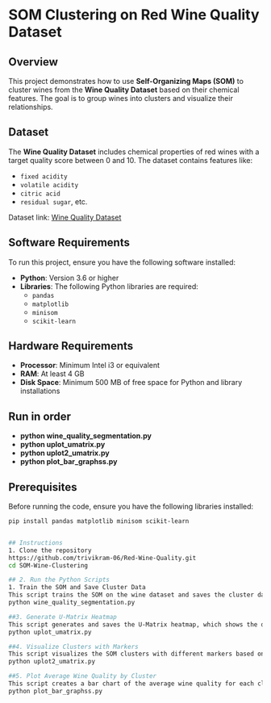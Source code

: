# SOM Clustering on Red Wine Quality Dataset

## Overview
This project demonstrates how to use **Self-Organizing Maps (SOM)** to cluster wines from the **Wine Quality Dataset** based on their chemical features. The goal is to group wines into clusters and visualize their relationships.

## Dataset
The **Wine Quality Dataset** includes chemical properties of red wines with a target quality score between 0 and 10. The dataset contains features like:
- `fixed acidity`
- `volatile acidity`
- `citric acid`
- `residual sugar`, etc.

Dataset link: [Wine Quality Dataset](https://archive.ics.uci.edu/ml/datasets/Wine+Quality)

## Software Requirements
To run this project, ensure you have the following software installed:

- **Python**: Version 3.6 or higher
- **Libraries**: The following Python libraries are required:
  - `pandas`
  - `matplotlib`
  - `minisom`
  - `scikit-learn`

## Hardware Requirements

-  **Processor**: Minimum Intel i3 or equivalent
-  **RAM**: At least 4 GB
-  **Disk Space**: Minimum 500 MB of free space for Python and library installations

## Run in order
 - **python wine_quality_segmentation.py**
 - **python uplot_umatrix.py**
 - **python uplot2_umatrix.py**
 - **python plot_bar_graphss.py**

## Prerequisites
Before running the code, ensure you have the following libraries installed:
```bash
pip install pandas matplotlib minisom scikit-learn


## Instructions
1. Clone the repository
https://github.com/trivikram-06/Red-Wine-Quality.git
cd SOM-Wine-Clustering

## 2. Run the Python Scripts
1. Train the SOM and Save Cluster Data
This script trains the SOM on the wine dataset and saves the cluster data in a CSV file
python wine_quality_segmentation.py

##3. Generate U-Matrix Heatmap
This script generates and saves the U-Matrix heatmap, which shows the distances between neurons.
python uplot_umatrix.py

##4. Visualize Clusters with Markers
This script visualizes the SOM clusters with different markers based on the wine quality.
python uplot2_umatrix.py

##5. Plot Average Wine Quality by Cluster
This script creates a bar chart of the average wine quality for each cluster.
python plot_bar_graphss.py


